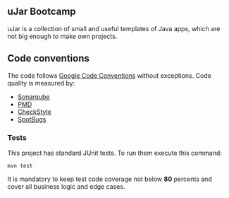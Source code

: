 ## uJar Bootcamp

uJar is a collection of small and useful templates of Java apps, which are not big enough to make own projects.

## Code conventions

The code follows [Google Code Conventions](https://google.github.io/styleguide/javaguide.html) without exceptions. Code
quality is measured by:

- [Sonarqube](https://sonarqube.ujar.org/dashboard?id=ujar-org%3Alorem-ipsum-words-processor)
- [PMD](https://pmd.github.io/)
- [CheckStyle](https://checkstyle.sourceforge.io/)
- [SpotBugs](https://spotbugs.github.io/)

### Tests

This project has standard JUnit tests. To run them execute this command:

```
mvn test
```

It is mandatory to keep test code coverage not below **80** percents and cover all business logic and edge cases.
